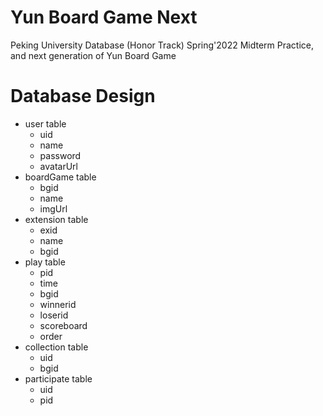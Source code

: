 # Yun Board Game Next
 Peking University Database (Honor Track) Spring'2022 Midterm Practice,
 and next generation of Yun Board Game

# Database Design

- user table
    - uid
    - name
    - password
    - avatarUrl
- boardGame table
    - bgid
    - name
    - imgUrl
- extension table
    - exid
    - name
    - bgid
- play table
    - pid
    - time
    - bgid
    - winnerid
    - loserid
    - scoreboard
    - order
- collection table
    - uid
    - bgid
- participate table
    - uid
    - pid